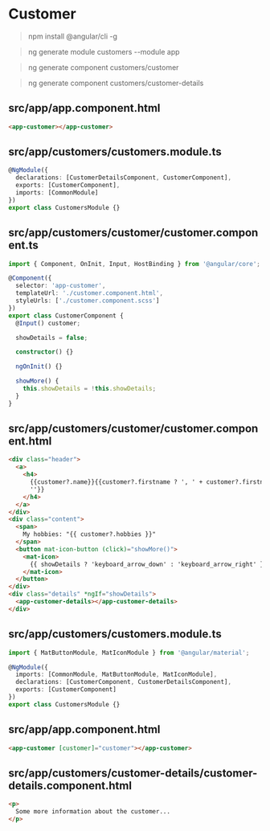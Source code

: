# Customer

> npm install @angular/cli -g

> ng generate module customers --module app

> ng generate component customers/customer

> ng generate component customers/customer-details

## src/app/app.component.html

```html
<app-customer></app-customer>
```

## src/app/customers/customers.module.ts

```ts
@NgModule({
  declarations: [CustomerDetailsComponent, CustomerComponent],
  exports: [CustomerComponent],
  imports: [CommonModule]
})
export class CustomersModule {}
```

## src/app/customers/customer/customer.component.ts

```ts
import { Component, OnInit, Input, HostBinding } from '@angular/core';

@Component({
  selector: 'app-customer',
  templateUrl: './customer.component.html',
  styleUrls: ['./customer.component.scss']
})
export class CustomerComponent {
  @Input() customer;

  showDetails = false;

  constructor() {}

  ngOnInit() {}

  showMore() {
    this.showDetails = !this.showDetails;
  }
}
```

## src/app/customers/customer/customer.component.html

```html
<div class="header">
  <a>
    <h4>
      {{customer?.name}}{{customer?.firstname ? ', ' + customer?.firstname :
      ''}}
    </h4>
  </a>
</div>
<div class="content">
  <span>
    My hobbies: "{{ customer?.hobbies }}"
  </span>
  <button mat-icon-button (click)="showMore()">
    <mat-icon>
      {{ showDetails ? 'keyboard_arrow_down' : 'keyboard_arrow_right' }}
    </mat-icon>
  </button>
</div>
<div class="details" *ngIf="showDetails">
  <app-customer-details></app-customer-details>
</div>
```

## src/app/customers/customers.module.ts

```ts
import { MatButtonModule, MatIconModule } from '@angular/material';

@NgModule({
  imports: [CommonModule, MatButtonModule, MatIconModule],
  declarations: [CustomerComponent, CustomerDetailsComponent],
  exports: [CustomerComponent]
})
export class CustomersModule {}
```

## src/app/app.component.html

```html
<app-customer [customer]="customer"></app-customer>
```

## src/app/customers/customer-details/customer-details.component.html

```html
<p>
  Some more information about the customer...
</p>
```
